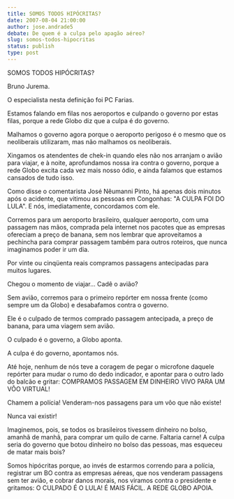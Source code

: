 ```yaml
---
title: SOMOS TODOS HIPÓCRITAS?
date: 2007-08-04 21:00:00
author: jose.andrade5
debate: De quem é a culpa pelo apagão aéreo?
slug: somos-todos-hipocritas
status: publish 
type: post
---
```


SOMOS TODOS HIPÓCRITAS?  

Bruno Jurema.  

  

O especialista nesta definição foi PC Farias.   

  

Estamos falando em filas nos aeroportos e culpando o governo por estas filas, porque a rede Globo diz que a culpa é do governo.   

  

Malhamos o governo agora porque o aeroporto perigoso é o mesmo que os neoliberais utilizaram, mas não malhamos os neoliberais.   

  

Xingamos os atendentes de chek-in quando eles não nos arranjam o avião para viajar, e à noite, aprofundamos nossa ira contra o governo, porque a rede Globo excita cada vez mais nosso ódio, e ainda falamos que estamos cansados de tudo isso.  

  

Como disse o comentarista José Nêumanni Pinto, há apenas dois minutos após o acidente, que vitimou as pessoas em Congonhas: "A CULPA FOI DO LULA". E nós, imediatamente, concordamos com ele.   

  

Corremos para um aeroporto brasileiro, qualquer aeroporto, com uma passagem nas mãos, comprada pela internet nos pacotes que as empresas ofereciam a preço de banana, sem nos lembrar que aproveitamos a pechincha para comprar passagem também para outros roteiros, que nunca imaginamos poder ir um dia.  

  

 Por vinte ou cinqüenta reais compramos passagens antecipadas para muitos lugares.   

  

Chegou o momento de viajar... Cadê o avião?   

Sem avião, corremos para o primeiro repórter em nossa frente (como sempre um da Globo) e desabafamos contra o governo.   

  

Ele é o culpado de termos comprado passagem antecipada, a preço de banana, para uma viagem sem avião.   

  

O culpado é o governo, a Globo aponta.   

A culpa é do governo, apontamos nós.   

  

Até hoje, nenhum de nós teve a coragem de pegar o microfone daquele repórter para mudar o rumo do dedo indicador, e apontar para o outro lado do balcão e gritar: COMPRAMOS PASSAGEM EM DINHEIRO VIVO PARA UM VÔO VIRTUAL!   

  

Chamem a polícia! Venderam-nos passagens para um vôo que não existe!   

Nunca vai existir!  

  

Imaginemos, pois, se todos os brasileiros tivessem dinheiro no bolso, amanhã de manhã, para comprar um quilo de carne. Faltaria carne! A culpa seria do governo que botou dinheiro no bolso das pessoas, mas esqueceu de matar mais bois?  

  

Somos hipócritas porque, ao invés de estarmos correndo para a polícia, registrar um BO contra as empresas aéreas, que nos venderam passagens sem ter avião, e cobrar danos morais, nos viramos contra o presidente e gritamos: O CULPADO É O LULA! É MAIS FÁCIL. A REDE GLOBO APOIA.
